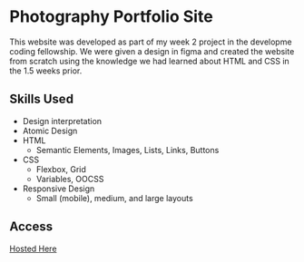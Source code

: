 # Photography Portfolio Site
This website was developed as part of my week 2 project in the developme coding fellowship. We were given a design in figma and created the website from scratch using the knowledge we had learned about HTML and CSS in the 1.5 weeks prior.

## Skills Used
- Design interpretation
- Atomic Design
- HTML
  - Semantic Elements, Images, Lists, Links, Buttons
- CSS
  - Flexbox, Grid
  - Variables, OOCSS
- Responsive Design
  - Small (mobile), medium, and large layouts

## Access
[Hosted Here](https://nik.developme.space)
